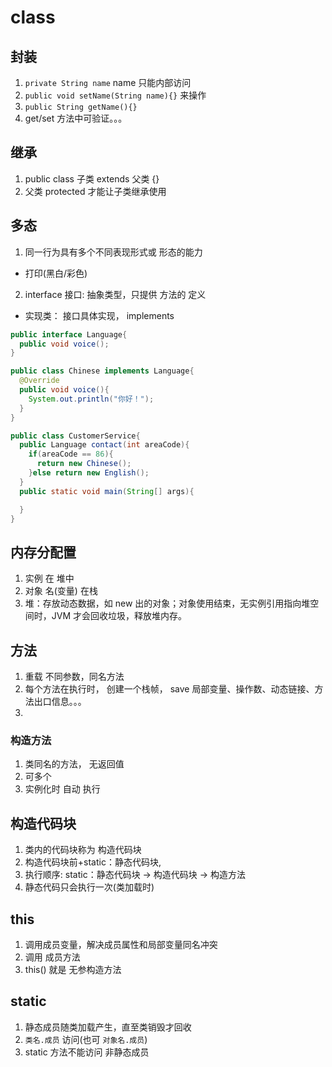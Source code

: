 # class

## 封装

1. `private String name` name 只能内部访问
2. `public void setName(String name){}` 来操作
3. `public String getName(){}`
4. get/set 方法中可验证。。。

## 继承

1. public class 子类 extends 父类 {}
2. 父类 protected 才能让子类继承使用

## 多态

1. 同一行为具有多个不同表现形式或 形态的能力

- 打印(黑白/彩色)

2. interface 接口: 抽象类型，只提供 方法的 定义

- 实现类： 接口具体实现， implements

```java
public interface Language{
  public void voice();
}

public class Chinese implements Language{
  @Override
  public void voice(){
    System.out.println("你好！");
  }
}

public class CustomerService{
  public Language contact(int areaCode){
    if(areaCode == 86){
      return new Chinese();
    }else return new English();
  }
  public static void main(String[] args){

  }
}
```

## 内存分配置

1. 实例 在 堆中
2. 对象 名(变量) 在栈
3. 堆：存放动态数据，如 new 出的对象；对象使用结束，无实例引用指向堆空间时，JVM 才会回收垃圾，释放堆内存。

## 方法

1. 重载 不同参数，同名方法
2. 每个方法在执行时， 创建一个栈帧， save 局部变量、操作数、动态链接、方法出口信息。。。
3.

### 构造方法

1. 类同名的方法， 无返回值
2. 可多个
3. 实例化时 自动 执行

## 构造代码块

1. 类内的代码块称为 构造代码块
2. 构造代码块前+static：静态代码块,
3. 执行顺序: static：静态代码块 -> 构造代码块 -> 构造方法
4. 静态代码只会执行一次(类加载时)

## this

1. 调用成员变量，解决成员属性和局部变量同名冲突
2. 调用 成员方法
3. this() 就是 无参构造方法

## static

1. 静态成员随类加载产生，直至类销毁才回收
2. `类名.成员` 访问(也可 `对象名.成员`)
3. static 方法不能访问 非静态成员
